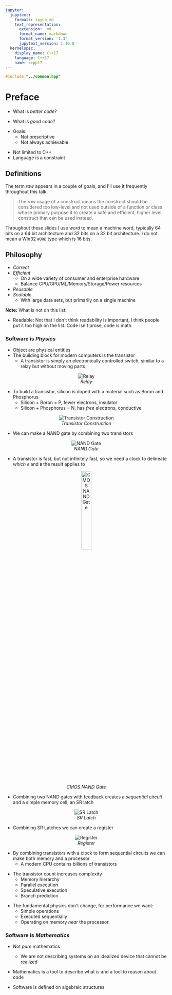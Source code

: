 ```yaml
---
jupyter:
  jupytext:
    formats: ipynb,md
    text_representation:
      extension: .md
      format_name: markdown
      format_version: '1.3'
      jupytext_version: 1.10.0
  kernelspec:
    display_name: C++17
    language: C++17
    name: xcpp17
---
```


```c++ slideshow={"slide_type": "skip"}
#include "../common.hpp"
```

<!-- #region slideshow={"slide_type": "slide"} -->
# Preface

- What is _better code_?
<!-- #endregion -->

<!-- #region slideshow={"slide_type": "fragment"} -->
- What is _good code_?
<!-- #endregion -->

<!-- #region slideshow={"slide_type": "fragment"} -->
- Goals:
    - Not prescriptive
    - Not always achievable
<!-- #endregion -->

<!-- #region slideshow={"slide_type": "fragment"} -->
- Not limited to C++
- Language is a constraint
<!-- #endregion -->

<!-- #region slideshow={"slide_type": "slide"} tags=[] -->
## Definitions
The term _raw_ appears in a couple of goals, and I'll use it frequently throughout this talk.

> The _raw_ usage of a construct means the construct should be considered too low-level and not used outside of a function or class whose primary purpose it to create a safe and efficient, higher level construct that can be used instead.
<!-- #endregion -->

<!-- #region slideshow={"slide_type": "fragment"} -->
Throughout these slides I use _word_ to mean a machine word, typically 64 bits on a 64 bit architecture and 32 bits on a 32 bit architecture. I do not mean a Win32 `WORD` type which is 16 bits.
<!-- #endregion -->

<!-- #region slideshow={"slide_type": "slide"} -->
## Philosophy

- _Correct_
- _Efficient_
    - On a wide variety of consumer and enterprise hardware
    - Balance CPU/GPU/ML/Memory/Storage/Power resources
- _Reusable_
- _Scalable_
    - With large data sets, but primarily on a single machine
<!-- #endregion -->

<!-- #region slideshow={"slide_type": "notes"} tags=[] -->
**Note:** What is not on this list:
- Readable: Not that I don't think readability is important, I think people put it too high on the list. Code isn't prose, code is math.
<!-- #endregion -->

<!-- #region slideshow={"slide_type": "slide"} -->
### Software is _Physics_

- Object are physical entities
- The building block for modern computers is the transistor
    - A transistor is simply an electronically controlled switch, similar to a relay but without moving parts
<!-- #endregion -->

<!-- #region slideshow={"slide_type": "slide"} -->
<center>
    <img src='img/relay.svg' alt='Relay'>
    <br>
    <em>Relay</em>
</center>
<!-- #endregion -->

<!-- #region slideshow={"slide_type": "slide"} -->
- To build a transistor, silicon is doped with a material such as Boron and Phosphorus
    - Silicon + Boron = P, fewer electrons, insulator 
    - Silicon + Phosphorus = N, has _free_ electrons, conductive
<!-- #endregion -->

<!-- #region slideshow={"slide_type": "fragment"} -->
<center>
    <img src='img/transistor-silicon.svg' alt='Transistor Construction'>
    <br>
    <em>Transistor Construction</em>
</center>
<!-- #endregion -->

<!-- #region slideshow={"slide_type": "slide"} -->
- We can make a NAND gate by combining two transistors
<!-- #endregion -->

<!-- #region slideshow={"slide_type": "fragment"} -->
<center>
    <img src='img/nand-gate.svg' alt='NAND Gate'>
    <br>
    <em>NAND Gate</em>
</center>
<!-- #endregion -->

<!-- #region slideshow={"slide_type": "slide"} -->
- A transistor is fast, but not infinitely fast, so we need a clock to delineate _which_ `A` and `B` the result applies to
<!-- #endregion -->

<!-- #region slideshow={"slide_type": "fragment"} -->
<center>
    <img src='img/cmos-nand-gate.svg' alt='CMOS NAND Gate' style='width:25%;height:25%'>
    <br>
    <em>CMOS NAND Gate</em>
</center>
<!-- #endregion -->

<!-- #region slideshow={"slide_type": "slide"} -->
- Combining two NAND gates with feedback creates a _sequential circuit_ and a simple memory cell, an SR latch
<!-- #endregion -->

<!-- #region slideshow={"slide_type": "fragment"} -->
<center>
    <img src='img/sr-latch.svg' alt='SR Latch'>
    <br>
    <em>SR Latch</em>
</center>
<!-- #endregion -->

<!-- #region slideshow={"slide_type": "slide"} -->
- Combining SR Latches we can create a register
<!-- #endregion -->

<!-- #region slideshow={"slide_type": "fragment"} -->
<center>
    <img src='img/register.svg' alt='Register'>
    <br>
    <em>Register</em>
</center>
<!-- #endregion -->

<!-- #region slideshow={"slide_type": "slide"} -->
- By combining transistors with a clock to form sequential circuits we can make both memory and a processor
    - A modern CPU contains billions of transistors
<!-- #endregion -->

<!-- #region slideshow={"slide_type": "fragment"} -->
- The transistor count increases complexity
    - Memory hierarchy
    - Parallel execution
    - Speculative execution
    - Branch prediction
<!-- #endregion -->

<!-- #region slideshow={"slide_type": "fragment"} -->
- The fundamental physics don't change, for performance we want:
    - Simple operations
    - Executed sequentially
    - Operating on memory _near_ the processor
<!-- #endregion -->

<!-- #region slideshow={"slide_type": "slide"} -->
### Software is _Mathematics_
<!-- #endregion -->

<!-- #region slideshow={"slide_type": "fragment"} -->
- Not _pure_ mathematics
    - We are not describing systems on an idealized device that cannot be realized
    
- Mathematics is a tool to describe what _is_ and a tool to reason about code
    
- Software is defined on algebraic structures
<!-- #endregion -->
